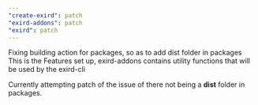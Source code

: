 ```yaml
---
"create-exird": patch
"exird-addons": patch
"exird": patch
---
```


Fixing building action for packages, so as to add dist folder in packages
This is the Features set up, exird-addons contains utility functions that will be used by the exird-cli

Currently attempting patch of the issue of there not being a **dist** folder in packages.

